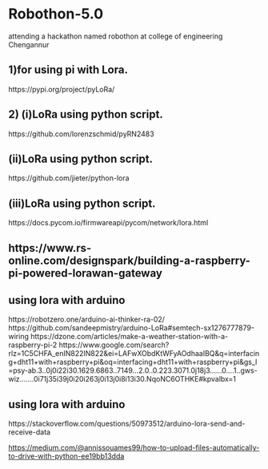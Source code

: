 # Robothon-5.0
attending a hackathon named robothon at college of engineering Chengannur
<h2>1)for using pi with Lora.</h2>
 https://pypi.org/project/pyLoRa/
 <h2>2) (i)LoRa using python script.</h2>
 https://github.com/lorenzschmid/pyRN2483
 <h2>   (ii)LoRa using python script.</h2>
 https://github.com/jieter/python-lora
 <h2>   (iii)LoRa using python script.</h2>
 https://docs.pycom.io/firmwareapi/pycom/network/lora.html
 <h2>https://www.rs-online.com/designspark/building-a-raspberry-pi-powered-lorawan-gateway</h2>
<h2>using lora with arduino</h2>
https://robotzero.one/arduino-ai-thinker-ra-02/
https://github.com/sandeepmistry/arduino-LoRa#semtech-sx1276777879-wiring
https://dzone.com/articles/make-a-weather-station-with-a-raspberry-pi-2
https://www.google.com/search?rlz=1C5CHFA_enIN822IN822&ei=LAFwXObdKtWFyAOdhaaIBQ&q=interfacing+dht11+with+raspberry+pi&oq=interfacing+dht11+with+raspberry+pi&gs_l=psy-ab.3..0j0i22i30.1629.6863..7149...2.0..0.223.3071.0j18j3......0....1..gws-wiz.......0i71j35i39j0i20i263j0i13j0i8i13i30.NqoNC6OTHKE#kpvalbx=1
 <h2>using lora with arduino</h2>
 https://stackoverflow.com/questions/50973512/arduino-lora-send-and-receive-data
 
 
 
 
 
 
 
 
https://medium.com/@annissouames99/how-to-upload-files-automatically-to-drive-with-python-ee19bb13dda
